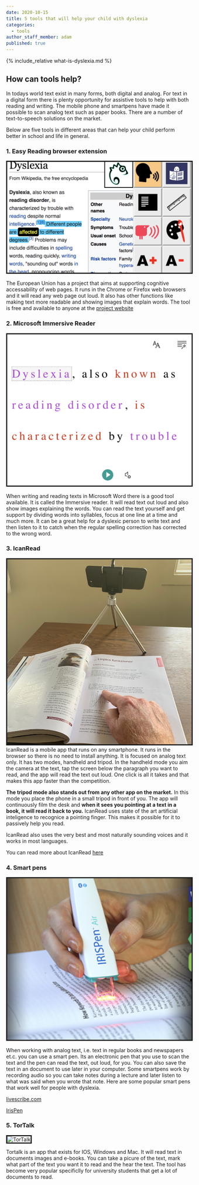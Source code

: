 ```yaml
---
date: 2020-10-15
title: 5 tools that will help your child with dyslexia 
categories:
  - tools
author_staff_member: adam
published: true
---
```

{% include_relative what-is-dyslexia.md %}

## How can tools help?
In todays world text exist in many forms, both digital and analog. For text in a digital form there is plenty opportunity for assistive tools to help with both reading and writing. The mobile phone and smartpens have made it possible to scan analog text such as paper books. There are a number of text-to-speech solutions on the market. 

Below are five tools in different areas that can help your child perform better in school and life in general.

### 1. Easy Reading browser extension

<img style="border-style:solid;" src="/images/EasyReadingScreenshot.png" alt="Easy reader">


The European Union has a project that aims at supporting cognitive accessability of web pages. It runs in the Chrome or Firefox web browsers and it will read any web page out loud. It also has other functions like making text more readable and showing images that explain words. The tool is free and available to anyone at the [project website](https://www.easyreading.eu/easy-reading-program/)

### 2. Microsoft Immersive Reader

<img style="border-style:solid;" src="/images/ImmersiveReader.png" alt="Microsoft Immersive Reader">

When writing and reading texts in Microsoft Word there is a good tool available. It is called the Immersive reader. It will read text out loud and also show images explaining the words. You can read the text yourself and get support by dividing words into syllables, focus at one line at a time and much more. It can be a great help for a dyslexic person to write text and then listen to it to catch when the regular spelling correction has corrected to the wrong word. 

### 3. IcanRead
<img style="border-style:solid;" src="/images/pointing.JPG" alt="IcanRead">
IcanRead is a mobile app that runs on any smartphone. It runs in the browser so there is no need to install anything. It is focused on analog text only. It has two modes, handheld and tripod. In the handheld mode you aim the camera at the text, tap the screen below the paragraph you want to read, and the app will read the text out loud. One click is all it takes and that makes this app faster than the competition. 

**The tripod mode also stands out from any other app on the market.** In this mode you place the phone in a small tripod in front of you. The app will continuously film the desk and **when it sees you pointing at a text in a book, it will read it back to you.** IcanRead uses state of the art artificial inteligence to recognice a pointing finger. This makes it possible for it to passively help you read. 

IcanRead also uses the very best and most naturally sounding voices and it works in most languages.

You can read more about IcanRead [here](/en/)

### 4. Smart pens

<img style="border-style:solid;" src="/images/IrisPen.png" alt="The IrisPen">

When working with analog text, i.e. text in regular books and newspapers et.c. you can use a smart pen. Its an electronic pen that you use to scan the text and the pen can read the text, out loud, for you. You can also save the text in an document to use later in your computer. Some smartpens work by recording audio so you can take notes during a lecture and later listen to what was said when you wrote that note.
Here are some popular smart pens that work well for people with dyslexia.

[livescribe.com](https://eu.livescribe.com/)

[IrisPen](https://www.irislink.com/EN-SE/c1708/IRISPen-Air-7---Portable-Digital-Highlighter.aspx)

### 5. TorTalk

<img style="border-style:solid;" src="https://tortalk.se/wp-content/uploads/images/product_winmac_large.jpg" alt="TorTalk">

Tortalk is an app that exists for IOS, Windows and Mac. It will read text in documents images and e-books. You can take a picure of the text, mark what part of the text you want it to read and the hear the text. The tool has become very popular specificlly for university students that get a lot of documents to read.


